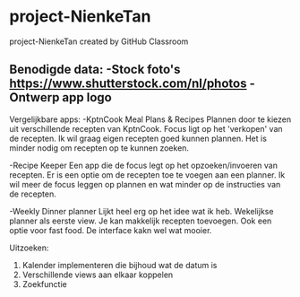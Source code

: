 # project-NienkeTan
project-NienkeTan created by GitHub Classroom

Benodigde data:
-Stock foto's
https://www.shutterstock.com/nl/photos
-Ontwerp app logo
-

Vergelijkbare apps:
-KptnCook Meal Plans & Recipes
Plannen door te kiezen uit verschillende recepten van KptnCook. Focus ligt op het 'verkopen' van de recepten. Ik wil graag eigen recepten goed kunnen plannen. 
Het is minder nodig om recepten op te kunnen zoeken.

-Recipe Keeper
Een app die de focus legt op het opzoeken/invoeren van recepten. Er is een optie om de recepten toe te voegen aan een planner. 
Ik wil meer de focus leggen op plannen en wat minder op de instructies van de recepten.

-Weekly Dinner planner
Lijkt heel erg op het idee wat ik heb. Wekelijkse planner als eerste view. Je kan makkelijk recepten toevoegen. Ook een optie voor fast food. De interface
kakn wel wat mooier.

Uitzoeken:
1. Kalender implementeren die bijhoud wat de datum is
2. Verschillende views aan elkaar koppelen
3. Zoekfunctie
